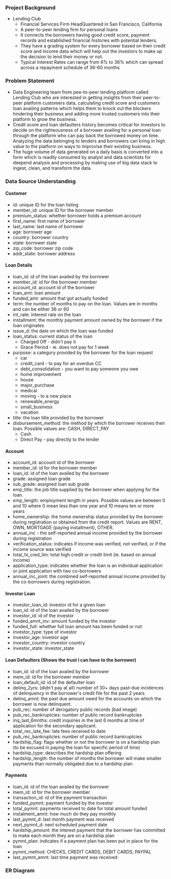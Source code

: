 ### Project Background
- Lending Club
    - Financial Services Firm HeadQuartered in San Francisco, California
    - A peer-to-peer lending firm for personal loans
    - It connects the borrowers having good credit score, payment records and established financial histories with
      potential lenders.
    - They have a grading system for every borrower based on their credit score and income data which will help out the investors to make up
      the decision to lend their money or not.
    - Typical Interest Rates can range from 6% to 36% which can spread across a repayment schedule of 36-60 months

### Problem Statement
- Data Engineering team from pee-to-peer lending platform called Lending Club who are interested in getting insights from their peer-to-peer platform
customers data, calculating credit score and customers loan availing patterns which helps them to knock out the blockers hindering their business and adding more trusted customers into their
platform to grow the business.
- Credit score and loan defaulters history becomes critical for investors to decide on the righteousness of a borrower
  availing for a personal loan through the platform who can pay back the borrowed money on time. Analyzing the data belonging to lenders and borrowers
  can bring in high value to the platform on ways to improvise their existing business.
- The huge volume of data generated on a daily basis is converted into a form which is readily consumed by analyst
  and data scientists for deepend analysis and processing by making use of big data stack to ingest, clean, and transform the data.

### Data Source Understanding
#### Customer
- id: unique ID for the loan listing
- member_id: unique ID for the borrower member
- premium_status: whether borrower holds a premium account
- first_name: first name of borrower
- last_name: last name of borrower
- age: borrower age
- country: borrower country
- state: borrower state
- zip_code: borrower zip code
- addr_state: borrower address

#### Loan Details
- loan_id: id of the loan availed by the borrower
- member_id: id for the borrower member
- account_id: account id of the borrower
- loan_amt: loan amount
- funded_amt: amount that got actually funded
- term: the number of months to pay on the loan. Values are in months and can be either 36 or 60
- int_rate: interest rate on the loan
- installment: the monthly payment amount owned by the borrower if the loan originates
- issue_d: the date on which the loan was funded
- loan_status: current status of the loan
    - Charged Off - didn't pay it
    - Grace Period - ie. does not pay for 1 week
- purpose: a category provided by the borrower for the loan request
    - car
    - credit_card - to pay for an overdue CC
    - debt_consolidation - you want to pay someone you owe
    - home improvement
    - house
    - major_purchase
    - medical
    - moving - to a new place
    - renewable_energy
    - small_business
    - vacation
- title: the loan title provided by the borrower
- disbursement_method: the method by which the borrower receives their loan. Possible values are: CASH, DIRECT_PAY
    - Cash
    - Direct Pay - pay directly to the lender

#### Account
- account_id: account id of the borrower
- member_id: id for the borrower member
- loan_id: id of the loan availed by the borrower
- grade: assigned loan grade
- sub_grade: assigned loan sub grade
- emp_title: the job title supplied by the borrower when applying for the loan.
- emp_length: employment length in years. Possible values are between 0 and 10 where 0 mean less than one year and 10 means ten or more years
- home_ownership: the home ownership status provided by the borrower during registration or obtained from the credit report. Values are RENT, OWN,
  MORTGAGE (paying installment), OTHER.
- annual_inc - the self-reported annual income provided by the borrower during registration
- verification_status: indicates if income was verified, not verified, or if the income source was verified
- total_hi_cred_lim: total high credit or credit limit (ie. based on annual income)
- application_type: indicates whether the loan is an individual application or joint application with two co-borrowers
- annual_inc_joint: the combined self-reported annual income provided by the co-borrowers during registration.

#### Investor Loan
- investor_loan_id: investor id for a given loan
- loan_id: id of the loan availed by the borrower
- investor_id: id of the investor
- funded_amnt_inv: amount funded by the investor
- funded_full: whether full loan amount has been funded or not
- investor_type: type of investor
- investor_age: investor age
- investor_country: investor country
- investor_state: investor_state

#### Loan Defaulters (Shows the trust I can have to the borrower)
- loan_id: id of the loan availed by the borrower
- mem_id: id for the borrower member
- loan_default_id: id of the defaulter loan
- delinq_2yrs: (didn't pay at all) number of 30+ days past-due incidences of delinquency in the borrower's credit file for the past 2 years
- delinq_amnt: the past due amount owed for the accounts on which the borrower is now delinquent.
- pub_rec: number of derogatory public records (bad image)
- pub_rec_bankruptcies: number of public record bankruptcies
- inq_last_6mnths: credit inquiries in the last 6 months at time of application for the secondary applicant.
- total_rec_late_fee: late fees received to date
- pub_rec_bankruptcies: number of public record bankruptcies
- hardship_flag: flags whether or not the borrower is on a hardship plan (to be excused in paying the loan for specific period of time)
- hardship_type: describes the hardship plan offering
- hardship_length: the number of months the borrower will make smaller payments than normally obligated due to a hardship plan

#### Payments
- loan_id: id of the loan availed by the borrower
- mem_id: id for the borrower member
- transaction_id: id of the payment transaction
- funded_pymnt: payment funded by the investor
- total_pymnt: payments received to date for total amount funded
- instalment_amnt: how much do they pay monthly
- last_pymnt_d: last month payment was received
- next_pymnt_d: next scheduled payment date
- hardship_amount: the interest payment that the borrower has committed to make each month they are on a hardship plan
- pymnt_plan: indicates if a payment plan has been put in place for the loan
- pymnt_method: CHECKS, CREDIT CARDS, DEBIT CARDS, PAYPAL
- last_pymnt_amnt: last time payment was received

### ER Diagram



